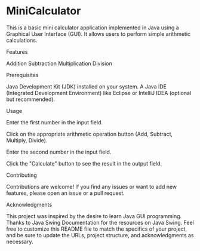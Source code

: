 # MiniCalculator

This is a basic mini calculator application implemented in Java using a Graphical User Interface (GUI). It allows users to perform simple arithmetic calculations.

Features

Addition
Subtraction
Multiplication
Division

Prerequisites

Java Development Kit (JDK) installed on your system.
A Java IDE (Integrated Development Environment) like Eclipse or IntelliJ IDEA (optional but recommended).

Usage

Enter the first number in the input field.

Click on the appropriate arithmetic operation button (Add, Subtract, Multiply, Divide).

Enter the second number in the input field.

Click the "Calculate" button to see the result in the output field.

Contributing

Contributions are welcome! If you find any issues or want to add new features, please open an issue or a pull request.

Acknowledgments

This project was inspired by the desire to learn Java GUI programming.
Thanks to Java Swing Documentation for the resources on Java Swing.
Feel free to customize this README file to match the specifics of your project, and be sure to update the URLs, project structure, and acknowledgments as necessary.
